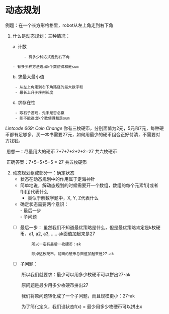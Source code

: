 # 动态规划

例题：在一个长方形格格里，robot从左上角走到右下角  
1. 什么是动态规划：三种情况：

    a. 计数

    		- 有多少种方式走到右下角

       - 有多少种方法选出k个数使得和是sum

    b. 求最大最小值

    	- 从左上角走到右下角路径的最大数字和  
    	- 最长上升子序列长度

    c. 求存在性 

    	- 取石子游戏，先手是否必赢 
    	- 能不能选出k个数使得和是sum   



 *Lintcode 669: Coin Change*
 你有三枚硬币，分别面值为2元，5元和7元，每种硬币都有足够多，买一本书需要27元，如何用最少的硬币组合正好付清，不需要对方找钱。

​    思想一：尽量用大的硬币 7+7+7+2+2+2=27 共六枚硬币

​	正确答案：7+5+5+5+5 = 27 共五枚硬币  

2. 动态规划组成部分一：确定状态   
   * 状态在动态规划中的作用属于定海神针    
   * 简单地说，解动态规划的时候需要开一个数组，数组的每个元素f[i]或者f[i][j]代表什么  
      * 类似于解数学题中，X, Y, Z代表什么      
   * 确定状态需要两个意识：    
         - 最后一步   
         - 子问题     
    - [ ] 最后一步：
               虽然我们不知道最优策略是什么，但是最优策略肯定是k枚硬币，a1, a2, a3, ..... ak面值加起来是27
           
           ​	所以一定有最后一枚硬币：ak
           
           ​	除掉这枚硬币，前面的硬币总面值加起来是27-ak
           
    - [ ] 子问题：

         ​	所以我们就要求：最少可以用多少枚硬币可以拼出27-ak

         ​	原问题是最少用多少枚硬币拼出27

         ​	我们将原问题转化成了一个子问题，而且规模更小：27-ak

         ​	为了简化定义，我们设状态f(x) = 最少用多少枚硬币可以拼出x